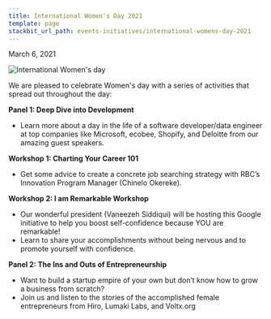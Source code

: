 ```yaml
---
title: International Women's Day 2021
template: page
stackbit_url_path: events-initiatives/international-womens-day-2021
---
```

March 6, 2021  

![International Women's day](//images.ctfassets.net/2582oijtbxyu/6cxFQzkORo6sE3KI9UOKS3/fba2c88d316043f36451f8494b911b37/Screen_Shot_2022-01-07_at_11.19.50_PM.png)  

We are pleased to celebrate Women's day with a series of activities that spread out throughout the day:  

__Panel 1: Deep Dive into Development__  
- Learn more about a day in the life of a software developer/data engineer at top companies like Microsoft, ecobee, Shopify, and Deloitte from our amazing guest speakers.  

__Workshop 1: Charting Your Career 101__  
- Get some advice to create a concrete job searching strategy with RBC’s Innovation Program Manager (Chinelo Okereke). 

__Workshop 2: I am Remarkable Workshop__  
- Our wonderful president (Vaneezeh Siddiqui) will be hosting this Google initiative to help you boost self-confidence because YOU are remarkable!  
- Learn to share your accomplishments without being nervous and to promote yourself with confidence.  

__Panel 2: The Ins and Outs of Entrepreneurship__  
- Want to build a startup empire of your own but don’t know how to grow a business from scratch?⁣  
- Join us and listen to the stories of the accomplished female entrepreneurs from Hiro, Lumaki Labs, and Voltx.org 
